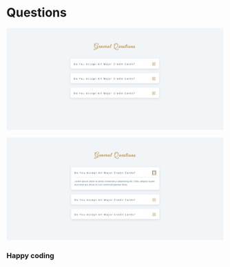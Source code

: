# Questions 


![alt text](<Screenshot 2024-02-19 084617.png>) 



![alt text](<Screenshot 2024-02-19 084633.png>)

  
### Happy coding
